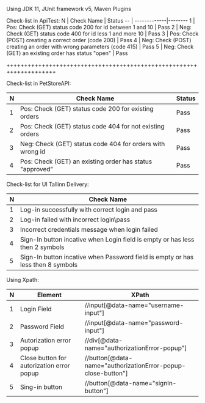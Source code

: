 Using JDK 11, JUnit framework v5, Maven Plugins

Check-list in ApiTest:
N | Check Name   | Status
-- | -------------|--------
1 | Pos: Check (GET) status code 200 for id between 1 and 10  | Pass
2 | Neg: Check (GET) status code 400 for id less 1 and more 10     | Pass
3 | Pos: Check (POST) creating a correct order (code 200)    | Pass
4 | Neg: Check (POST) creating  an order with wrong parameters (code 415)     | Pass
5 | Neg: Check (GET)  an existing order has status "open"     | Pass

++++++++++++++++++++++++++++++++++++++++++++++++++++++++++++++++++++

Check-list  in PetStoreAPI:

N | Check Name   | Status
-- | -------------|--------
1 | Pos: Check (GET) status code 200 for existing orders  | Pass
2 | Pos: Check (GET) status code 404 for not existing orders     | Pass
3 | Neg: Check (GET) status code 404 for orders with wrong id     | Pass
4 | Pos: Check (GET)  an existing order has status "approved"     | Pass


Check-list for UI Tallinn Delivery:

N | Check Name   |
-- | -------------|
1 | Log-in successfully with correct login and pass |
2 | Log-in failed with incorrect login\pass     |
3 | Incorrect credentials message when login failed     |
4 | Sign-In button incative when Login field is empty or has less then 2 symbols    |
5 | Sign-In button incative when Password field is empty or has less then 8 symbols      |

Using Xpath:

N | Element   | XPath
-- | -------------|--------
1 | Login Field  | //input[@data-name="username-input"]
2 | Password Field  | //input[@data-name="password-input"]
3 | Autorization error popup | //div[@data-name="authorizationError-popup"]
4 | Close button for autorization error popup | //button[@data-name="authorizationError-popup-close-button"]
5 | Sing-in button | //button[@data-name="signIn-button"]




